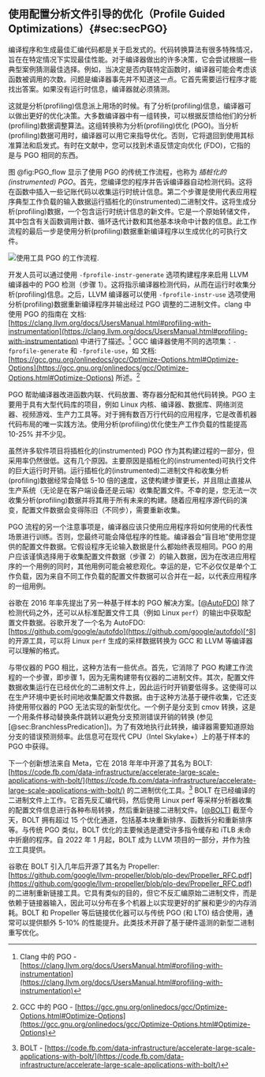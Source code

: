 ## 使用配置分析文件引导的优化（Profile Guided Optimizations）{#sec:secPGO}

编译程序和生成最佳汇编代码都是关于启发式的。代码转换算法有很多特殊情况，旨在在特定情况下实现最佳性能。对于编译器做出的许多决策，它会尝试根据一些典型案例猜测最佳选择。例如，当决定是否内联特定函数时，编译器可能会考虑该函数被调用的次数。问题是编译器事先并不知道这一点。它首先需要运行程序才能找出答案。如果没有运行时信息，编译器就必须猜测。

这就是分析(profiling)信息派上用场的时候。有了分析(profiling)信息，编译器可以做出更好的优化决策。大多数编译器中有一组转换，可以根据反馈给他们的分析(profiling)数据调整算法。这组转换称为分析(profiling)优化 (PGO)。当分析(profiling)数据可用时，编译器可以用它来指导优化。否则，它将退回到使用其标准算法和启发式。有时在文献中，您可以找到术语反馈定向优化 (FDO)，它指的是与 PGO 相同的东西。

图 @fig:PGO_flow 显示了使用 PGO 的传统工作流程，也称为 *插桩化的(instrumented) PGO*。首先，您编译您的程序并告诉编译器自动检测代码。这将在函数中插入一些记账代码以收集运行时统计信息。第二个步骤是使用代表应用程序典型工作负载的输入数据运行插桩化的(instrumented)二进制文件。这将生成分析(profiling)数据，一个包含运行时统计信息的新文件。它是一个原始转储文件，其中包含有关函数调用计数、循环迭代计数和其他基本块命中计数的信息。此工作流程的最后一步是使用分析(profiling)数据重新编译程序以生成优化的可执行文件。

![使用工具 PGO 的工作流程.](https://raw.githubusercontent.com/dendibakh/perf-book/main/img/cpu_fe_opts/pgo_flow.png)<div id="PGO_flow width=90%"></div>

开发人员可以通过使用 `-fprofile-instr-generate` 选项构建程序来启用 LLVM 编译器中的 PGO 检测（步骤 1）。这将指示编译器检测代码，从而在运行时收集分析(profiling)信息。之后，LLVM 编译器可以使用 `-fprofile-instr-use` 选项使用分析(profiling)数据重新编译程序并输出经过 PGO 调整的二进制文件。clang 中使用 PGO 的指南在 文档: [https://clang.llvm.org/docs/UsersManual.html#profiling-with-instrumentation](https://clang.llvm.org/docs/UsersManual.html#profiling-with-instrumentation) 中进行了描述。[^7] GCC 编译器使用不同的选项集：`-fprofile-generate` 和 `-fprofile-use`，如 文档: [https://gcc.gnu.org/onlinedocs/gcc/Optimize-Options.html#Optimize-Options](https://gcc.gnu.org/onlinedocs/gcc/Optimize-Options.html#Optimize-Options) 所述。[^10]

PGO 帮助编译器改进函数内联、代码放置、寄存器分配和其他代码转换。PGO 主要用于具有大型代码库的项目，例如 Linux 内核、编译器、数据库、网络浏览器、视频游戏、生产力工具等。对于拥有数百万行代码的应用程序，它是改善机器代码布局的唯一实践方法。使用分析(profiling)优化使生产工作负载的性能提高 10-25% 并不少见。

虽然许多软件项目将插桩化的(instrumented) PGO 作为其构建过程的一部分，但采用率仍然很低。这有几个原因。主要原因是插桩化的(instrumented)可执行文件的巨大运行时开销。运行插桩化的(instrumented)二进制文件和收集分析(profiling)数据经常会降低 5-10 倍的速度，这使构建步骤更长，并且阻止直接从生产系统（无论是在客户端设备还是云端）收集配置文件。不幸的是，您无法一次收集分析(profiling)数据并将其用于所有未来的构建。随着应用程序源代码的演变，配置文件数据会变得陈旧（不同步），需要重新收集。

PGO 流程的另一个注意事项是，编译器应该只使用应用程序将如何使用的代表性场景进行训练。否则，您最终可能会降低程序的性能。编译器会“盲目地”使用您提供的配置文件数据。它假设程序无论输入数据是什么都始终表现相同。PGO 的用户应该谨慎选择用于收集配置文件数据（步骤 2）的输入数据，因为在改进应用程序的一个用例的同时，其他用例可能会被悲观化。幸运的是，它不必仅仅是单个工作负载，因为来自不同工作负载的配置文件数据可以合并在一起，以代表应用程序的一组用例。

谷歌在 2016 年率先提出了另一种基于样本的 PGO 解决方案。[[@AutoFDO](../References.md#AutoFDO)] 除了检测代码之外，还可以从标准配置文件工具（例如 Linux `perf`）的输出中获取配置文件数据。谷歌开发了一个名为 AutoFDO: [https://github.com/google/autofdo](https://github.com/google/autofdo)[^8] 的开源工具，可以将 Linux `perf` 生成的采样数据转换为 GCC 和 LLVM 等编译器可以理解的格式。

与带仪器的 PGO 相比，这种方法有一些优点。首先，它消除了 PGO 构建工作流程的一个步骤，即步骤 1，因为无需构建带有仪器的二进制文件。其次，配置文件数据收集运行在已经优化的二进制文件上，因此运行时开销要低得多。这使得可以在生产环境中更长时间地收集配置文件数据。由于这种方法基于硬件收集，它还支持使用带仪器的 PGO 无法实现的新型优化。一个例子是分支到 cmov 转换，这是一个用条件移动替换条件跳转以避免分支预测错误开销的转换 (参见 [@sec:BranchlessPredication])。为了有效地执行此转换，编译器需要知道原始分支的错误预测频率。此信息可在现代 CPU（Intel Skylake+）上的基于样本的 PGO 中获得。

下一个创新想法来自 Meta，它在 2018 年年中开源了其名为 BOLT: [https://code.fb.com/data-infrastructure/accelerate-large-scale-applications-with-bolt/](https://code.fb.com/data-infrastructure/accelerate-large-scale-applications-with-bolt/) 的二进制优化工具。[^9] BOLT 在已经编译的二进制文件上工作。它首先反汇编代码，然后使用 Linux perf 等采样分析器收集的配置文件信息进行各种布局转换，然后重新链接二进制文件。[[@BOLT](../References.md#BOLT)] 截至今天，BOLT 拥有超过 15 个优化通道，包括基本块重新排序、函数拆分和重新排序等。与传统 PGO 类似，BOLT 优化的主要候选是遭受许多指令缓存和 iTLB 未命中折磨的程序。自 2022 年 1 月起，BOLT 成为 LLVM 项目的一部分，并作为独立工具提供。

谷歌在 BOLT 引入几年后开源了其名为 Propeller: [https://github.com/google/llvm-propeller/blob/plo-dev/Propeller_RFC.pdf](https://github.com/google/llvm-propeller/blob/plo-dev/Propeller_RFC.pdf) 的二进制重新链接工具。它具有类似的目的，但它不反汇编原始二进制文件，而是依赖于链接器输入，因此可以分布在多个机器上以实现更好的扩展和更少的内存消耗。BOLT 和 Propeller 等后链接优化器可以与传统 PGO (和 LTO) 结合使用，通常可以提供额外 5-10% 的性能提升。此类技术开辟了基于硬件遥测的新型二进制重写优化。

[^7]: Clang 中的 PGO - [https://clang.llvm.org/docs/UsersManual.html#profiling-with-instrumentation](https://clang.llvm.org/docs/UsersManual.html#profiling-with-instrumentation)
[^8]: AutoFDO - [https://github.com/google/autofdo](https://github.com/google/autofdo)
[^9]: BOLT - [https://code.fb.com/data-infrastructure/accelerate-large-scale-applications-with-bolt/](https://code.fb.com/data-infrastructure/accelerate-large-scale-applications-with-bolt/)
[^10]: GCC 中的 PGO - [https://gcc.gnu.org/onlinedocs/gcc/Optimize-Options.html#Optimize-Options](https://gcc.gnu.org/onlinedocs/gcc/Optimize-Options.html#Optimize-Options)

